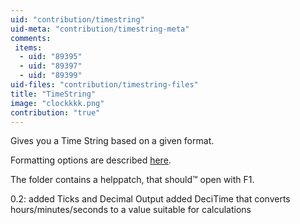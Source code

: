 ```yaml
---
uid: "contribution/timestring"
uid-meta: "contribution/timestring-meta"
comments: 
 items: 
  - uid: "89395"
  - uid: "89397"
  - uid: "89399"
uid-files: "contribution/timestring-files"
title: "TimeString"
image: "clockkkk.png"
contribution: "true"
---
```


Gives you a Time String based on a given format.

Formatting options are described [here](http://msdn.microsoft.com/en-us/library/az4se3k1.aspx).

The folder contains a helppatch, that should™ open with F1.

0.2:
added Ticks and Decimal Output 
added DeciTime that converts hours/minutes/seconds to a value suitable for calculations